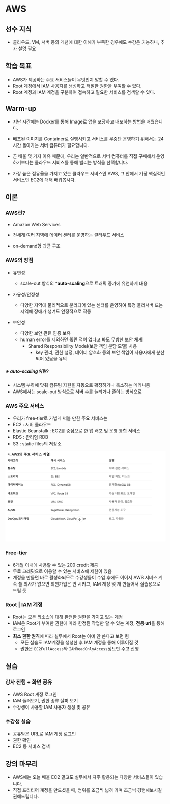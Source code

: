 # AWS



## 선수 지식

- 클라우드, VM, 서버 등의 개념에 대한 이해가 부족한 경우에도 수강은 가능하나, 추가 설명 필요



## 학습 목표

- AWS가 제공하는 주요 서비스들이 무엇인지 말할 수 있다.
- Root 계정에서 IAM 사용자를 생성하고 적절한 권한을 부여할 수 있다.
- Root 계정과 IAM 계정을 구분하여 접속하고 필요한 서비스를 검색할 수 있다.



## Warm-up

- 지난 시간에는 Docker를 통해 Image로 앱을 포장하고 배포하는 방법을 배웠습니다.

- 배포된 이미지를 Container로 실행시키고 서비스를 무중단 운영하기 위해서는 24시간 돌아가는 서버 컴퓨터가 필요합니다.

- 곧 배울 몇 가지 이유 때문에, 우리는 일반적으로 서버 컴퓨터를 직접 구매해서 운영하기보다는 클라우드 서비스를 통해 빌리는 방식을 선택합니다.

- 가장 높은 점유율을 가지고 있는 클라우드 서비스인 AWS, 그 안에서 가장 핵심적인 서비스인 EC2에 대해 배워봅시다.




## 이론

### AWS란?

- Amazon Web Services

- 전세계 여러 지역에 데이터 센터를 운영하는 클라우드 서비스

- on-demand형 과금 구조

  

### AWS의 장점

- 유연성
  - scale-out 방식의 ***auto-scaling**으로 트래픽 증가에 유연하게 대응
- 가용성/안정성
  - 다양한 지역에 물리적으로 분리되어 있는 센터를 운영하여 특정 물리서버 또는 지역에 장애가 생겨도 안정적으로 작동

- 보안성
  - 다양한 보안 관련 인증 보유
  - human error를 제외하면 뚫린 적이 없다고 봐도 무방한 보안 체계
    - Shared Responsibility Model(보안 책임 분담 모델) 사용
      - key 관리, 권한 설정, 데이터 암호화 등의 보안 책임이 사용자에게 분산되어 있음을 유의



##### ※ auto-scaling이란?

- 시스템 부하에 맞춰 컴퓨팅 자원을 자동으로 확장하거나 축소하는 메커니즘
- AWS에서는 scale-out 방식으로 서버 수를 늘리거나 줄이는 방식으로



### AWS 주요 서비스

- 우리가 free-tier로 가볍게 써볼 만한 주요 서비스는
- EC2 : 서버 클라우드
- Elastic Beanstalk : EC2를 중심으로 한 앱 배포 및 운영 통합 서비스
- RDS : 관리형 RDB
- S3 : static files의 저장소

![](./aws1.png)

### Free-tier

- 6개월 이내에 사용할 수 있는 200 credit 제공
- 무료 크레딧으로 이용할 수 있는 서비스에 제한이 있음
- 계정을 만들면 바로 활성화되므로 수강생들이 수업 후에도 이어서 AWS 서비스 계속 쓸 의사가 없으면 회원가입은 안 시키고, IAM 계정 몇 개 만들어서 실습용으로 드릴 듯



### Root | IAM 계정

- Root는 모든 리소스에 대해 완전한 권한을 가지고 있는 계정
- IAM은 Root가 부여한 권한에 따라 한정된 작업만 할 수 있는 계정, **전용 url**을 통해 로그인
- **최소 권한 원칙**에 따라 실무에서 Root는 아예 안 쓴다고 보면 됨
  - 모든 실습도 IAM계정을 생성한 후 IAM 계정을 통해 이루어질 것
  - 권한은 `EC2FullAccess`와 `IAMReadOnlyAccess`정도만 주고 진행



## 실습

### 강사 진행 + 화면 공유

- AWS Root 계정 로그인
- IAM 둘러보기, 권한 종류 살펴 보기
- 수강생이 사용할 IAM 사용자 생성 및 공유



### 수강생 실습

- 공유받은 URL로 IAM 계정 로그인
- 권한 확인
- EC2 등 서비스 검색



## 강의 마무리

- AWS에는 오늘 배울 EC2 말고도 실무에서 자주 활용되는 다양한 서비스들이 있습니다.
- 직접 프리티어 계정을 만드셨을 때, 범위를 조금씩 넓혀 가며 조금씩 경험해보시길 권해드립니다.